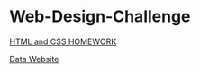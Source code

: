 # Web-Design-Challenge
[HTML and CSS HOMEWORK](https://github.com/ramuir/ramuir.github.io/tree/main/WebVisualizations)
 
[Data Website](https://ramuir.github.io/WebVisualizations/)
